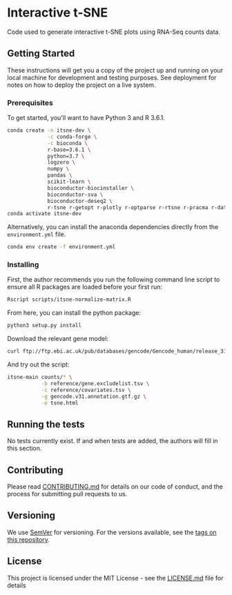 # Interactive t-SNE

Code used to generate interactive t-SNE plots using RNA-Seq counts data.

## Getting Started

These instructions will get you a copy of the project up and running on your local machine for development and testing purposes. See deployment for notes on how to deploy the project on a live system.

### Prerequisites

To get started, you'll want to have Python 3 and R 3.6.1.

```bash
conda create -n itsne-dev \
             -c conda-forge \
             -c bioconda \
             r-base=3.6.1 \
             python=3.7 \
             logzero \
             numpy \
             pandas \
             scikit-learn \
             bioconductor-biocinstaller \
             bioconductor-sva \
             bioconductor-deseq2 \
             r-tsne r-getopt r-plotly r-optparse r-rtsne r-pracma r-data.table -y
conda activate itsne-dev
```

Alternatively, you can install the anaconda dependencies directly from the `environment.yml` file.

```bash
conda env create -f environment.yml
```

### Installing

First, the author recommends you run the following command line script to ensure all R
packages are loaded before your first run:

```bash
Rscript scripts/itsne-normalize-matrix.R
```

From here, you can install the python package:

```bash
python3 setup.py install
```

Download the relevant gene model:

```bash
curl ftp://ftp.ebi.ac.uk/pub/databases/gencode/Gencode_human/release_31/gencode.v31.annotation.gtf.gz -o gencode.v31.annotation.gtf.gz
```

And try out the script:

```bash
itsne-main counts/* \
           -b reference/gene.excludelist.tsv \
           -c reference/covariates.tsv \
           -g gencode.v31.annotation.gtf.gz \
           -o tsne.html
```

## Running the tests

No tests currently exist. If and when tests are added, the authors will fill in this section.

## Contributing

Please read [CONTRIBUTING.md](CONTRIBUTING.md) for details on our code of conduct, and the process for submitting pull requests to us.

## Versioning

We use [SemVer](http://semver.org/) for versioning. For the versions available, see the [tags on this repository](https://github.com/your/project/tags). 

## License

This project is licensed under the MIT License - see the [LICENSE.md](LICENSE.md) file for details

